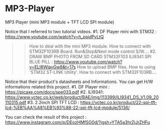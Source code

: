 # MP3-Player
MP3 Player (mini MP3 module + TFT LCD SPI module)

Notice that I referred to two tutorial videos.
#1. DF Player mini with STM32 : https://www.youtube.com/watch?v=h_psidPvLtQ
>> How to deal with the mini MP3 module. How to connect with STM32F103RB Board. Run&Stop&Next mode control S/W....
#2. DRAW BMP PHOTO FROM SD CARD STM32F103 ILI9341 SPI BLUE PILL : https://www.youtube.com/watch?v=ELI8WlavGw8&t=17s
>> How to upload BMP files. How to using 'STM32 ST-LINK Utility'.  How to connect with STM32F103RB....

Notice that their product's datasheets and Informations. You can get H/W informations related this project.
#1. DF Player mini : https://picaxe.com/docs/spe033.pdf
#2. ILI9341: https://www.vctec.co.kr/web/product/BAE/img/113399/ILI9341_DS_V1.09_20110315.pdf
#3. 2.2inch SPI TFT LCD : https://vctec.co.kr/product/22-spi-tft-lcd-%EB%AA%A8%EB%93%88-22-spi-tft-lcd-module/5136/

You can check the result of this project : https://www.instagram.com/p/DEozHMfSG0d/?igsh=YTA5a3hrZjJrZHFu

